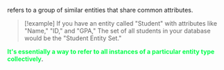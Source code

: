 refers to a group of similar entities that share common attributes.

>[!example] 
>If you have an entity called "Student" with attributes like "Name," "ID," and "GPA,"
>The set of all students in your database would be the "Student Entity Set."

<span style="color:#00ff4b; font-weight:bold">It's essentially a way to refer to all instances of a particular entity type collectively</span>.